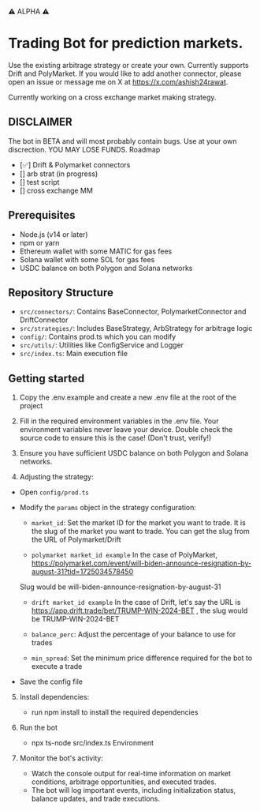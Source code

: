 ⚠️ ALPHA ⚠️

# Trading Bot for prediction markets.

Use the existing arbitrage strategy or create your own. Currently supports Drift and PolyMarket. If you would like to add another connector, please open an issue or message me on X at https://x.com/ashish24rawat.

Currently working on a cross exchange market making strategy.

## DISCLAIMER

The bot in BETA and will most probably contain bugs. Use at your own discrection. YOU MAY LOSE FUNDS. Roadmap


- [✅] Drift & Polymarket connectors 
- [] arb strat (in progress)
- [] test script
- [] cross exchange MM

## Prerequisites

- Node.js (v14 or later)
- npm or yarn
- Ethereum wallet with some MATIC for gas fees
- Solana wallet with some SOL for gas fees
- USDC balance on both Polygon and Solana networks

## Repository Structure

- `src/connectors/`: Contains BaseConnector, PolymarketConnector and DriftConnector
- `src/strategies/`: Includes BaseStrategy, ArbStrategy for arbitrage logic
- `config/`: Contains prod.ts which you can modify
- `src/utils/`: Utilities like ConfigService and Logger
- `src/index.ts`: Main execution file

## Getting started

1. Copy the .env.example and create a new .env file at the root of the project

2. Fill in the required environment variables in the .env file. Your environment variables never leave your device. Double check the source code to ensure this is the case! (Don't trust, verify!)

3. Ensure you have sufficient USDC balance on both Polygon and Solana networks.    

4. Adjusting the strategy:
- Open `config/prod.ts`
- Modify the `params` object in the strategy configuration:
  - `market_id`: Set the market ID for the market you want to trade. It is the slug of the market you want to trade. You can get the slug from the URL of Polymarket/Drift 

  - `polymarket market_id example`
  In the case of PolyMarket, https://polymarket.com/event/will-biden-announce-resignation-by-august-31?tid=1725034578450

  Slug would be will-biden-announce-resignation-by-august-31

  - `drift market_id example`
    In the case of Drift, let's say the URL is https://app.drift.trade/bet/TRUMP-WIN-2024-BET , 
    the slug would be TRUMP-WIN-2024-BET

  - `balance_perc`: Adjust the percentage of your balance to use for trades
  
  - `min_spread`: Set the minimum price difference required for the bot to execute a trade
- Save the config file


5. Install dependencies:
   - run npm install to install the required dependencies

6. Run the bot
   - npx ts-node src/index.ts
Environment
7. Monitor the bot's activity:
   - Watch the console output for real-time information on market conditions, arbitrage opportunities, and executed trades.
   - The bot will log important events, including initialization status, balance updates, and trade executions.

